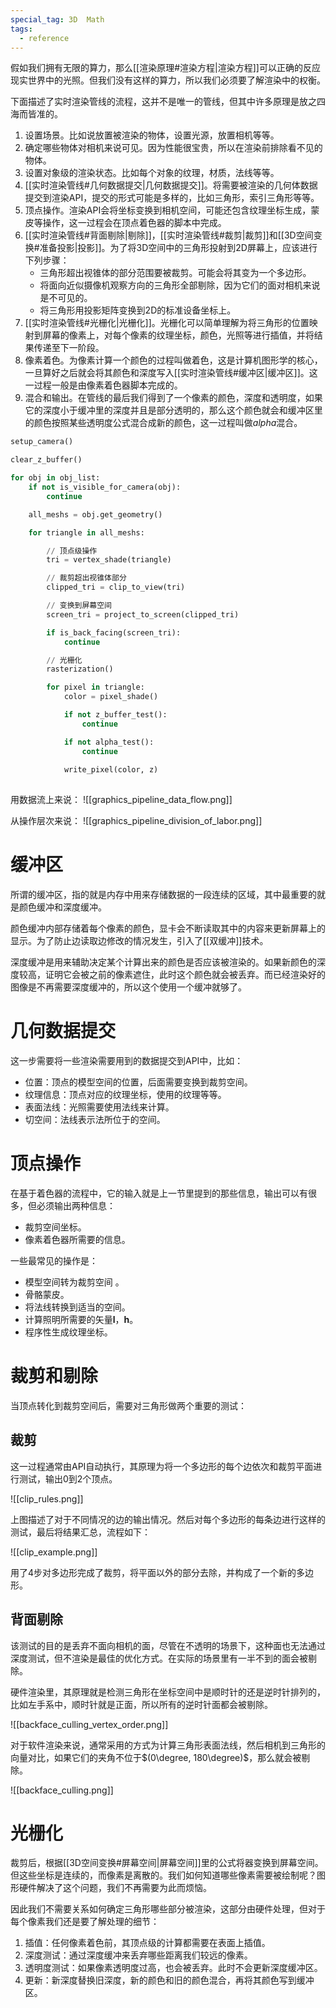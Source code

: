 ```yaml
---
special_tag: 3D  Math
tags:
  - reference
---
```

假如我们拥有无限的算力，那么[[渲染原理#渲染方程|渲染方程]]可以正确的反应现实世界中的光照。但我们没有这样的算力，所以我们必须要了解渲染中的权衡。

下面描述了实时渲染管线的流程，这并不是唯一的管线，但其中许多原理是放之四海而皆准的。

1. 设置场景。比如说放置被渲染的物体，设置光源，放置相机等等。
2. 确定哪些物体对相机来说可见。因为性能很宝贵，所以在渲染前排除看不见的物体。
3. 设置对象级的渲染状态。比如每个对象的纹理，材质，法线等等。
4. [[实时渲染管线#几何数据提交|几何数据提交]]。将需要被渲染的几何体数据提交到渲染API，提交的形式可能是多样的，比如三角形，索引三角形等等。
5. 顶点操作。渲染API会将坐标变换到相机空间，可能还包含纹理坐标生成，蒙皮等操作，这一过程会在顶点着色器的脚本中完成。
6. [[实时渲染管线#背面剔除|剔除]]，[[实时渲染管线#裁剪|裁剪]]和[[3D空间变换#准备投影|投影]]。为了将3D空间中的三角形投射到2D屏幕上，应该进行下列步骤：
	- 三角形超出视锥体的部分范围要被裁剪。可能会将其变为一个多边形。
	- 将面向近似摄像机观察方向的三角形全部剔除，因为它们的面对相机来说是不可见的。
	- 将三角形用投影矩阵变换到2D的标准设备坐标上。
7. [[实时渲染管线#光栅化|光栅化]]。光栅化可以简单理解为将三角形的位置映射到屏幕的像素上，对每个像素的纹理坐标，颜色，光照等进行插值，并将结果传递至下一阶段。
8. 像素着色。为像素计算一个颜色的过程叫做着色，这是计算机图形学的核心，一旦算好之后就会将其颜色和深度写入[[实时渲染管线#缓冲区|缓冲区]]。这一过程一般是由像素着色器脚本完成的。
9. 混合和输出。在管线的最后我们得到了一个像素的颜色，深度和透明度，如果它的深度小于缓冲里的深度并且是部分透明的，那么这个颜色就会和缓冲区里的颜色按照某些透明度公式混合成新的颜色，这一过程叫做$alpha$混合。

```python
setup_camera()

clear_z_buffer()

for obj in obj_list:
	if not is_visible_for_camera(obj):
		continue

	all_meshs = obj.get_geometry()

	for triangle in all_meshs:

		// 顶点级操作
		tri = vertex_shade(triangle)

		// 裁剪超出视锥体部分
		clipped_tri = clip_to_view(tri)

		// 变换到屏幕空间
		screen_tri = project_to_screen(clipped_tri)

		if is_back_facing(screen_tri):
			continue

		// 光栅化
		rasterization()

		for pixel in triangle:
			color = pixel_shade()

			if not z_buffer_test():
				continue

			if not alpha_test():
				continue
			
			write_pixel(color, z)	
		
```

用数据流上来说：
![[graphics_pipeline_data_flow.png]]

从操作层次来说：
![[graphics_pipeline_division_of_labor.png]]

# 缓冲区

所谓的缓冲区，指的就是内存中用来存储数据的一段连续的区域，其中最重要的就是颜色缓冲和深度缓冲。

颜色缓冲内部存储着每个像素的颜色，显卡会不断读取其中的内容来更新屏幕上的显示。为了防止边读取边修改的情况发生，引入了[[双缓冲]]技术。

深度缓冲是用来辅助决定某个计算出来的颜色是否应该被渲染的。如果新颜色的深度较高，证明它会被之前的像素遮住，此时这个颜色就会被丢弃。而已经渲染好的图像是不再需要深度缓冲的，所以这个使用一个缓冲就够了。

# 几何数据提交

这一步需要将一些渲染需要用到的数据提交到API中，比如：
- 位置：顶点的模型空间的位置，后面需要变换到裁剪空间。
- 纹理信息：顶点对应的纹理坐标，使用的纹理等等。
- 表面法线：光照需要使用法线来计算。
- 切空间：法线表示法所位于的空间。

# 顶点操作

在基于着色器的流程中，它的输入就是上一节里提到的那些信息，输出可以有很多，但必须输出两种信息：
- 裁剪空间坐标。
- 像素着色器所需要的信息。

一些最常见的操作是：
- 模型空间转为裁剪空间 。
- 骨骼蒙皮。
- 将法线转换到适当的空间。
- 计算照明所需要的矢量$\textbf{l}$，$\textbf{h}$。
- 程序性生成纹理坐标。

# 裁剪和剔除

当顶点转化到裁剪空间后，需要对三角形做两个重要的测试：

## 裁剪

这一过程通常由API自动执行，其原理为将一个多边形的每个边依次和裁剪平面进行测试，输出0到2个顶点。

![[clip_rules.png]]

上图描述了对于不同情况的边的输出情况。然后对每个多边形的每条边进行这样的测试，最后将结果汇总，流程如下：

![[clip_example.png]]

用了4步对多边形完成了裁剪，将平面以外的部分去除，并构成了一个新的多边形。

## 背面剔除

该测试的目的是丢弃不面向相机的面，尽管在不透明的场景下，这种面也无法通过深度测试，但不渲染是最佳的优化方式。在实际的场景里有一半不到的面会被剔除。

硬件渲染里，其原理就是检测三角形在坐标空间中是顺时针的还是逆时针排列的，比如左手系中，顺时针就是正面，所以所有的逆时针面都会被剔除。

![[backface_culling_vertex_order.png]]

对于软件渲染来说，通常采用的方式为计算三角形表面法线，然后相机到三角形的向量对比，如果它们的夹角不位于$(0\degree, 180\degree)$，那么就会被剔除。

![[backface_culling.png]]

# 光栅化

裁剪后，根据[[3D空间变换#屏幕空间|屏幕空间]]里的公式将器变换到屏幕空间。但这些坐标是连续的，而像素是离散的。我们如何知道哪些像素需要被绘制呢？图形硬件解决了这个问题，我们不再需要为此而烦恼。

因此我们不需要关系如何确定三角形哪些部分被渲染，这部分由硬件处理，但对于每个像素我们还是要了解处理的细节：
1. 插值：任何像素着色前，其顶点级的计算都需要在表面上插值。
2. 深度测试：通过深度缓冲来丢弃哪些距离我们较远的像素。
3. 透明度测试：如果像素透明度过高，也会被丢弃。此时不会更新深度缓冲区。
4. 更新：新深度替换旧深度，新的颜色和旧的颜色混合，再将其颜色写到缓冲区。